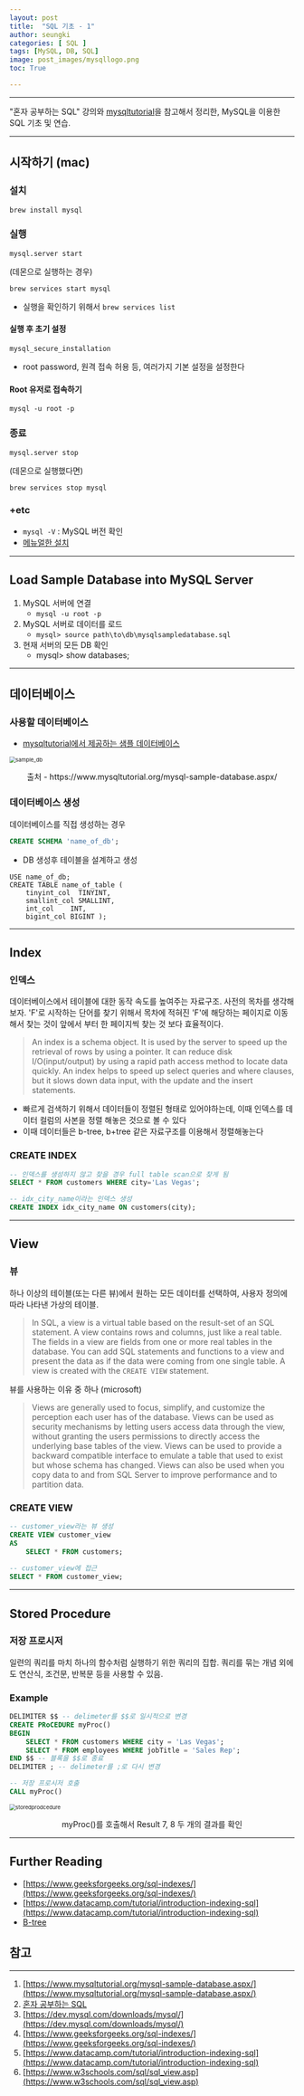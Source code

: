 ```yaml
---
layout: post
title:  "SQL 기초 - 1"
author: seungki
categories: [ SQL ]
tags: [MySQL, DB, SQL]
image: post_images/mysqllogo.png
toc: True

---
```

---
"혼자 공부하는 SQL" 강의와 [mysqltutorial](https://www.mysqltutorial.org/mysql-sample-database.aspx/)을 참고해서 정리한, MySQL을 이용한 SQL 기초 및 연습.

---

## 시작하기 (mac)

### 설치

```brew install mysql```

### 실행

```mysql.server start``` 

(데몬으로 실행하는 경우)

```brew services start mysql```

* 실행을 확인하기 위해서 ```brew services list```

#### 실행 후 초기 설정

```mysql_secure_installation```

* root password, 원격 접속 허용 등, 여러가지 기본 설정을 설정한다

#### Root 유저로 접속하기

```mysql -u root -p```

### 종료

```mysql.server stop```

(데몬으로 실행했다면)

```brew services stop mysql```

### +etc

* ```mysql -V``` : MySQL 버전 확인
* [메뉴얼한 설치](https://dev.mysql.com/downloads/mysql/)

---

## Load Sample Database into MySQL Server

1. MySQL 서버에 연결 
   * ```mysql -u root -p```
2. MySQL 서버로 데이터를 로드
   * ```mysql> source path\to\db\mysqlsampledatabase.sql``` 
3. 현재 서버의 모든 DB 확인
   * mysql> show databases;

---

## 데이터베이스

### 사용할 데이터베이스

* [mysqltutorial에서 제공하는 샘플 데이터베이스](https://www.mysqltutorial.org/wp-content/uploads/2018/03/mysqlsampledatabase.zip)

<img src="../post_images/2023-08-16-sql_1/sample_db.png" alt="sample_db" style="zoom:67%;" class='center-image'/>

<p align='center'>출처 - https://www.mysqltutorial.org/mysql-sample-database.aspx/</p>

### 데이터베이스 생성

데이터베이스를 직접 생성하는 경우

```sql
CREATE SCHEMA 'name_of_db';
```

* DB 생성후 테이블을 설계하고 생성

```mysql
USE name_of_db;
CREATE TABLE name_of_table (
    tinyint_col  TINYINT,
    smallint_col SMALLINT,
    int_col    INT,
    bigint_col BIGINT );
```

---

## Index

### 인덱스

데이터베이스에서 테이블에 대한 동작 속도를 높여주는 자료구조. 사전의 목차를 생각해보자. 'F'로 시작하는 단어를 찾기 위해서 목차에 적혀진 'F'에 해당하는 페이지로 이동해서 찾는 것이 앞에서 부터 한 페이지씩 찾는 것 보다 효율적이다.

> An index is a schema object. It is used by the server to speed up the retrieval of rows by using a pointer. It can reduce disk I/O(input/output) by using a rapid path access method to locate data quickly. An index helps to speed up select queries and where clauses, but it slows down data input, with the update and the insert statements. 

* 빠르게 검색하기 위해서 데이터들이 정렬된 형태로 있어야하는데, 이때 인덱스를 데이터 컬럼의 사본을 정렬 해놓은 것으로 볼 수 있다
* 이때 데이터들은 b-tree, b+tree 같은 자료구조를 이용해서 정렬해놓는다

### CREATE INDEX

```sql
-- 인덱스를 생성하지 않고 찾을 경우 full table scan으로 찾게 됨
SELECT * FROM customers WHERE city='Las Vegas';

-- idx_city_name이라는 인덱스 생성
CREATE INDEX idx_city_name ON customers(city);
```

---

## View

### 뷰

하나 이상의 테이블(또는 다른 뷰)에서 원하는 모든 데이터를 선택하여, 사용자 정의에 따라 나타낸 가상의 테이블.

> In SQL, a view is a virtual table based on the result-set of an SQL statement. A view contains rows and columns, just like a real table. The fields in a view are fields from one or more real tables in the database. You can add SQL statements and functions to a view and present the data as if the data were coming from one single table. A view is created with the `CREATE VIEW` statement. 

뷰를 사용하는 이유 중 하나 (microsoft)

> Views are generally used to focus, simplify, and customize the perception each user has of the database. Views can be used as security mechanisms by letting users access data through the view, without granting the users permissions to directly access the underlying base tables of the view. Views can be used to provide a backward compatible interface to emulate a table that used to exist but whose schema has changed. Views can also be used when you copy data to and from SQL Server to improve performance and to partition data.

### CREATE VIEW

```sql
-- customer_view라는 뷰 생성
CREATE VIEW customer_view
AS 
	SELECT * FROM customers;
	
-- customer_view에 접근
SELECT * FROM customer_view;
```

---

## Stored Procedure

### 저장 프로시저

일련의 쿼리를 마치 하나의 함수처럼 실행하기 위한 쿼리의 집합. 쿼리를 묶는 개념 외에도 연산식, 조건문, 반복문 등을 사용할 수 있음.

### Example

```sql
DELIMITER $$ -- delimeter를 $$로 일시적으로 변경
CREATE PRoCEDURE myProc()
BEGIN
	SELECT * FROM customers WHERE city = 'Las Vegas';
	SELECT * FROM employees WHERE jobTitle = 'Sales Rep';
END $$ -- 블록을 $$로 종료
DELIMITER ; -- delimeter를 ;로 다시 변경
```

```sql
-- 저장 프로시저 호출
CALL myProc()
```



<img src="../post_images/2023-08-16-sql_1/storedprodcedure.png" alt="storedprodcedure" style="zoom:67%;" class='center-image'/>

<p align='center'>myProc()를 호출해서 Result 7, 8 두 개의 결과를 확인</p>

---

## Further Reading

* [https://www.geeksforgeeks.org/sql-indexes/](https://www.geeksforgeeks.org/sql-indexes/)
* [https://www.datacamp.com/tutorial/introduction-indexing-sql](https://www.datacamp.com/tutorial/introduction-indexing-sql)
* [B-tree](https://www.geeksforgeeks.org/introduction-of-b-tree-2/)



## 참고

---

1. [https://www.mysqltutorial.org/mysql-sample-database.aspx/](https://www.mysqltutorial.org/mysql-sample-database.aspx/)
2. [혼자 공부하는 SQL](https://www.youtube.com/watch?v=_JURyg_KzHE&list=PLVsNizTWUw7GCfy5RH27cQL5MeKYnl8Pm&index=7)
3. [https://dev.mysql.com/downloads/mysql/](https://dev.mysql.com/downloads/mysql/)
4. [https://www.geeksforgeeks.org/sql-indexes/](https://www.geeksforgeeks.org/sql-indexes/)
5. [https://www.datacamp.com/tutorial/introduction-indexing-sql](https://www.datacamp.com/tutorial/introduction-indexing-sql)
6. [https://www.w3schools.com/sql/sql_view.asp](https://www.w3schools.com/sql/sql_view.asp)

